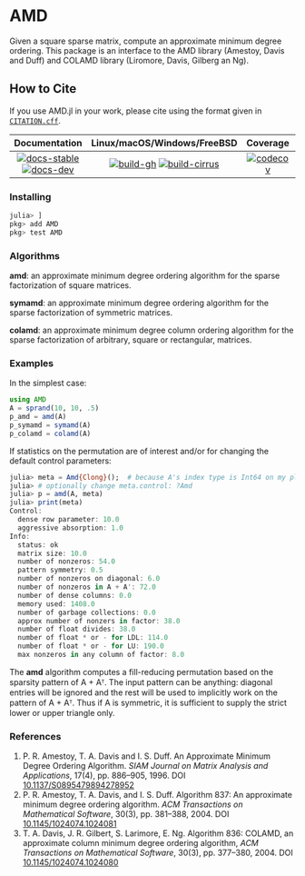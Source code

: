 # AMD

Given a square sparse matrix, compute an approximate minimum degree ordering.
This package is an interface to the AMD library (Amestoy, Davis and Duff) and COLAMD library (Liromore, Davis, Gilberg an Ng).

## How to Cite

If you use AMD.jl in your work, please cite using the format given in [`CITATION.cff`](https://github.com/JuliaSmoothOptimizers/AMD.jl/blob/main/CITATION.cff).

| **Documentation** | **Linux/macOS/Windows/FreeBSD** | **Coverage** | **DOI** |
|:-----------------:|:----------------------------------------------:|:------------:|:-------:|
| [![docs-stable][docs-stable-img]][docs-stable-url] [![docs-dev][docs-dev-img]][docs-dev-url] | [![build-gh][build-gh-img]][build-gh-url] [![build-cirrus][build-cirrus-img]][build-cirrus-url] | [![codecov][codecov-img]][codecov-url] | [![doi][doi-img]][doi-url] |

[docs-stable-img]: https://img.shields.io/badge/docs-stable-blue.svg
[docs-stable-url]: https://JuliaSmoothOptimizers.github.io/AMD.jl/stable
[docs-dev-img]: https://img.shields.io/badge/docs-dev-purple.svg
[docs-dev-url]: https://JuliaSmoothOptimizers.github.io/AMD.jl/dev
[build-gh-img]: https://github.com/JuliaSmoothOptimizers/AMD.jl/workflows/CI/badge.svg?branch=main
[build-gh-url]: https://github.com/JuliaSmoothOptimizers/AMD.jl/actions
[build-cirrus-img]: https://img.shields.io/cirrus/github/JuliaSmoothOptimizers/AMD.jl?logo=Cirrus%20CI
[build-cirrus-url]: https://cirrus-ci.com/github/JuliaSmoothOptimizers/AMD.jl
[codecov-img]: https://codecov.io/gh/JuliaSmoothOptimizers/AMD.jl/branch/main/graph/badge.svg
[codecov-url]: https://app.codecov.io/gh/JuliaSmoothOptimizers/AMD.jl
[doi-img]: https://img.shields.io/badge/DOI-10.5281%2Fzenodo.3381898-blue.svg
[doi-url]: https://doi.org/10.5281/zenodo.3381898

### Installing

```julia
julia> ]
pkg> add AMD
pkg> test AMD
```

### Algorithms

**amd**: an approximate minimum degree ordering algorithm for the sparse factorization of square matrices.

**symamd**: an approximate minimum degree ordering algorithm for the sparse factorization of symmetric matrices.

**colamd**: an approximate minimum degree column ordering algorithm for the sparse factorization of arbitrary, square or rectangular, matrices.

### Examples

In the simplest case:

```julia
using AMD
A = sprand(10, 10, .5)
p_amd = amd(A)
p_symamd = symamd(A)
p_colamd = colamd(A)
```

If statistics on the permutation are of interest and/or for changing the
default control parameters:

```julia
julia> meta = Amd{Clong}();  # because A's index type is Int64 on my platform
julia> # optionally change meta.control: ?Amd
julia> p = amd(A, meta)
julia> print(meta)
Control:
  dense row parameter: 10.0
  aggressive absorption: 1.0
Info:
  status: ok
  matrix size: 10.0
  number of nonzeros: 54.0
  pattern symmetry: 0.5
  number of nonzeros on diagonal: 6.0
  number of nonzeros in A + A': 72.0
  number of dense columns: 0.0
  memory used: 1408.0
  number of garbage collections: 0.0
  approx number of nonzers in factor: 38.0
  number of float divides: 38.0
  number of float * or - for LDL: 114.0
  number of float * or - for LU: 190.0
  max nonzeros in any column of factor: 8.0
```

The **amd** algorithm computes a fill-reducing permutation based on the sparsity pattern of A + Aᵀ. The input pattern can be anything: diagonal entries will be ignored and the rest will be used to implicitly work on the pattern of A + Aᵀ. Thus if A is symmetric, it is sufficient to supply the strict lower or upper triangle only.

### References

1. P. R. Amestoy, T. A. Davis and I. S. Duff. An Approximate Minimum Degree
   Ordering Algorithm. *SIAM Journal on Matrix Analysis and Applications*, 17(4),
   pp. 886&ndash;905, 1996.
   DOI [10.1137/S0895479894278952](https://doi.org/10.1137/S0895479894278952)
2. P. R. Amestoy, T. A. Davis, and I. S. Duff. Algorithm 837: An approximate
   minimum degree ordering algorithm. *ACM Transactions on Mathematical
   Software*, 30(3), pp. 381&ndash;388, 2004.
   DOI [10.1145/1024074.1024081](https://doi.org/10.1145/1024074.1024081)
3. T. A. Davis, J. R. Gilbert, S. Larimore, E. Ng. Algorithm 836: COLAMD,
  an approximate column minimum degree ordering algorithm, *ACM
  Transactions on Mathematical Software*, 30(3), pp. 377&ndash;380, 2004.
  DOI [10.1145/1024074.1024080](https://doi.org/10.1145/1024074.1024080)

